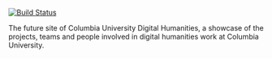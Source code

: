 [![Build Status](https://travis-ci.org/elotroalex/dhcu.svg?branch=gh-pages)](https://travis-ci.org/elotroalex/dhcu)

The future site of Columbia University Digital Humanities, a showcase of the projects, teams and people involved in digital humanities work at Columbia University.
